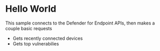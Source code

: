 # Hello World

This sample connects to the Defender for Endpoint APIs, then makes a couple basic requests

* Gets recently connected devices
* Gets top vulnerabilies
